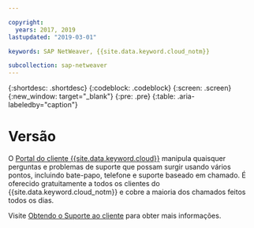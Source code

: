 ```yaml
---

copyright:
  years: 2017, 2019
lastupdated: "2019-03-01"

keywords: SAP NetWeaver, {{site.data.keyword.cloud_notm}}

subcollection: sap-netweaver
---
```


{:shortdesc: .shortdesc}
{:codeblock: .codeblock}
{:screen: .screen}
{:new_window: target="_blank"}
{:pre: .pre}
{:table: .aria-labeledby="caption"}

# Versão

O [Portal do cliente {{site.data.keyword.cloud}}](/docs/get-support?topic=get-support-getting-customer-support#getting-customer-support) manipula quaisquer perguntas e problemas de suporte que possam surgir usando vários pontos, incluindo bate-papo, telefone e suporte baseado em chamado. É oferecido gratuitamente a todos os clientes do {{site.data.keyword.cloud_notm}} e cobre a maioria dos chamados feitos todos os dias.

Visite [Obtendo o Suporte ao cliente](/docs/get-support?topic=get-support-getting-customer-support#getting-customer-support) para obter mais informações.
